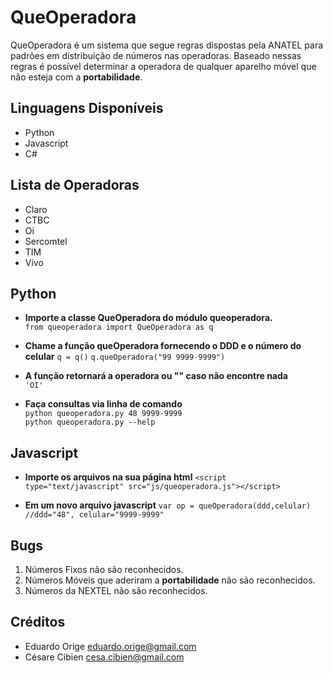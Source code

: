 QueOperadora
============

QueOperadora é um sistema que segue regras dispostas pela ANATEL para padrões em distribuição de números
nas operadoras.
Baseado nessas regras é possível determinar a operadora de qualquer aparelho móvel que não esteja com a 
**portabilidade**.

Linguagens Disponíveis
-----------------------
* Python
* Javascript
* C#


Lista de Operadoras
-------------------
* Claro
* CTBC
* Oi
* Sercomtel
* TIM
* Vivo


Python
------

* **Importe a classe QueOperadora do módulo queoperadora.**  
`from queoperadora import QueOperadora as q`

* **Chame a função queOperadora fornecendo o DDD e o número do celular**
`q = q()`
`q.queOperadora("99 9999-9999")`

* **A função retornará a operadora ou "" caso não encontre nada**  
`'OI'`

* **Faça consultas via linha de comando**   
`python queoperadora.py 48 9999-9999`  
`python queoperadora.py --help`  


Javascript
----------

* **Importe os arquivos na sua página html**
`<script type="text/javascript" src="js/queoperadora.js"></script>`   

* **Em um novo arquivo javascript**
`var op = queOperadora(ddd,celular) //ddd="48", celular="9999-9999"`   


Bugs
-----
1. Números Fixos não são reconhecidos.
2. Números Móveis que aderiram a **portabilidade** não são reconhecidos.
3. Números da NEXTEL não são reconhecidos.

Créditos
--------
* Eduardo Orige [eduardo.orige@gmail.com](mailto:eduardo.orige@gmail.com "Email")
* Césare Cibien [cesa.cibien@gmail.com](mailto:cesa.cibien@gmail.com "Email")